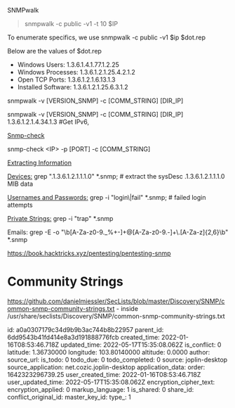 SNMPwalk

> snmpwalk -c public -v1 -t 10 $IP

To enumerate specifics, we use snmpwalk -c public -v1 $ip $dot.rep

Below are the values of $dot.rep

- Windows Users: 1.3.6.1.4.1.77.1.2.25
- Windows Processes: 1.3.6.1.2.1.25.4.2.1.2
- Open TCP Ports: 1.3.6.1.2.1.6.13.1.3
- Installed Software: 1.3.6.1.2.1.25.6.3.1.2

snmpwalk -v \[VERSION\_SNMP\] -c \[COMM\_STRING\] \[DIR_IP\]

snmpwalk -v \[VERSION\_SNMP\] -c \[COMM\_STRING\] \[DIR_IP\] 1.3.6.1.2.1.4.34.1.3 #Get IPv6,

<ins>Snmp-check</ins>

snmp-check &lt;IP&gt; -p \[PORT\] -c \[COMM_STRING\]

<ins>Extracting Information</ins>

<ins>Devices:</ins> grep ".1.3.6.1.2.1.1.1.0" *.snmp; # extract the sysDesc .1.3.6.1.2.1.1.1.0 MIB data

<ins>Usernames and Passwords:</ins> grep -i "login\\|fail" *.snmp; # failed login attempts

<ins>Private Strings:</ins> grep -i "trap" *.snmp

Emails: grep -E -o "\\b\[A-Za-z0-9._%+-\]+@\[A-Za-z0-9.-\]+\\.\[A-Za-z\]{2,6}\\b" *.snmp

https://book.hacktricks.xyz/pentesting/pentesting-snmp

# Community Strings

https://github.com/danielmiessler/SecLists/blob/master/Discovery/SNMP/common-snmp-community-strings.txt - inside /usr/share/seclists/Discovery/SNMP/common-snmp-community-strings.txt

id: a0a0307179c34d9b9b3ac744b8b22957
parent_id: 6dd9543b41fd414e8a3d191888776fcb
created_time: 2022-01-16T08:53:46.718Z
updated_time: 2022-05-17T15:35:08.062Z
is_conflict: 0
latitude: 1.36730000
longitude: 103.80140000
altitude: 0.0000
author: 
source_url: 
is_todo: 0
todo_due: 0
todo_completed: 0
source: joplin-desktop
source_application: net.cozic.joplin-desktop
application_data: 
order: 1642323296739.25
user_created_time: 2022-01-16T08:53:46.718Z
user_updated_time: 2022-05-17T15:35:08.062Z
encryption_cipher_text: 
encryption_applied: 0
markup_language: 1
is_shared: 0
share_id: 
conflict_original_id: 
master_key_id: 
type_: 1